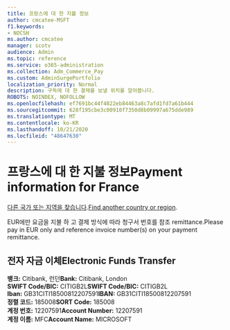 ```yaml
---
title: 프랑스에 대 한 지불 정보
author: cmcatee-MSFT
f1.keywords:
- NOCSH
ms.author: cmcatee
manager: scotv
audience: Admin
ms.topic: reference
ms.service: o365-administration
ms.collection: Adm_Commerce_Pay
ms.custom: AdminSurgePortfolio
localization_priority: Normal
description: 구독에 대 한 결제를 보낼 위치를 알아봅니다.
ROBOTS: NOINDEX, NOFOLLOW
ms.openlocfilehash: ef7691bc44f4822eb84463a8c7afd1fd7a61b444
ms.sourcegitcommit: 628f195cbe3c00910f7350d8b09997a675dde989
ms.translationtype: MT
ms.contentlocale: ko-KR
ms.lasthandoff: 10/21/2020
ms.locfileid: "48647630"
---
```

# <a name="payment-information-for-france"></a><span data-ttu-id="ff7bf-103">프랑스에 대 한 지불 정보</span><span class="sxs-lookup"><span data-stu-id="ff7bf-103">Payment information for France</span></span>

<span data-ttu-id="ff7bf-104">[다른 국가 또는 지역을 찾습니다](../billing-and-payments/pay-for-your-subscription.md).</span><span class="sxs-lookup"><span data-stu-id="ff7bf-104">[Find another country or region](../billing-and-payments/pay-for-your-subscription.md).</span></span>

<span data-ttu-id="ff7bf-105">EUR에만 요금을 지불 하 고 결제 방식에 따라 청구서 번호를 참조 remittance.</span><span class="sxs-lookup"><span data-stu-id="ff7bf-105">Please pay in EUR only and reference invoice number(s) on your payment remittance.</span></span>

## <a name="electronic-funds-transfer"></a><span data-ttu-id="ff7bf-106">전자 자금 이체</span><span class="sxs-lookup"><span data-stu-id="ff7bf-106">Electronic Funds Transfer</span></span>

<span data-ttu-id="ff7bf-107">**뱅크:** Citibank, 런던</span><span class="sxs-lookup"><span data-stu-id="ff7bf-107">**Bank:** Citibank, London</span></span>  
<span data-ttu-id="ff7bf-108">**SWIFT Code/BIC:** CITIGB2L</span><span class="sxs-lookup"><span data-stu-id="ff7bf-108">**SWIFT Code/BIC:** CITIGB2L</span></span>  
<span data-ttu-id="ff7bf-109">**Iban:** GB31CITI18500812207591</span><span class="sxs-lookup"><span data-stu-id="ff7bf-109">**IBAN:** GB31CITI18500812207591</span></span>  
<span data-ttu-id="ff7bf-110">**정렬 코드:** 185008</span><span class="sxs-lookup"><span data-stu-id="ff7bf-110">**SORT Code:** 185008</span></span>  
<span data-ttu-id="ff7bf-111">**계정 번호:** 12207591</span><span class="sxs-lookup"><span data-stu-id="ff7bf-111">**Account Number:** 12207591</span></span>  
<span data-ttu-id="ff7bf-112">**계정 이름:** MFC</span><span class="sxs-lookup"><span data-stu-id="ff7bf-112">**Account Name:** MICROSOFT</span></span>  